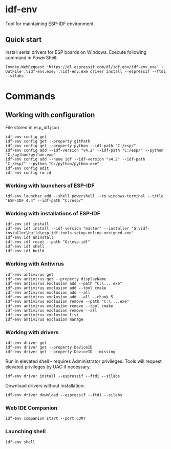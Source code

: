 # idf-env

Tool for maintaining ESP-IDF environment.

## Quick start

Install serial drivers for ESP boards on Windows. Execute following command in PowerShell:

```
Invoke-WebRequest 'https://dl.espressif.com/dl/idf-env/idf-env.exe' -OutFile .\idf-env.exe; .\idf-env.exe driver install --espressif --ftdi --silabs
```

# Commands

## Working with configuration

File stored in esp_idf.json
```
idf-env config get
idf-env config get --property gitPath
idf-env config get --property python --idf-path "C:/esp/"
idf-env config add --idf-version "v4.2" --idf-path "C:/esp/" --python "C:/python/python.exe"
idf-env config add --name idf --idf-version "v4.2" --idf-path "C:/esp/" --python "C:/python/python.exe"
idf-env config edit
idf-env config rm id
```

### Working with launchers of ESP-IDF
```
idf-env launcher add --shell powershell --to windows-terminal --title "ESP-IDF 4.4" --idf-path "C:/esp/"
```

### Working with installations of ESP-IDF
``` 
idf-env idf install
idf-env idf install --idf-version "master" --installer "G:\idf-installer\build\esp-idf-tools-setup-online-unsigned.exe"
idf-env idf uninstall
idf-env idf reset --path "G:\esp-idf"
idf-env idf shell
idf-env idf build
```

### Working with Antivirus

```
idf-env antivirus get
idf-env antivirus get --property displayName
idf-env antivirus exclusion add --path "C:\....exe"
idf-env antivirus exclusion add --tool cmake
idf-env antivirus exclusion add --all
idf-env antivirus exclusion add --all --chunk 5
idf-env antivirus exclusion remove --path "C:\....exe"
idf-env antivirus exclusion remove --tool cmake
idf-env antivirus exclusion remove --all
idf-env antivirus exclusion list
idf-env antivirus exclusion manage
```


### Working with drivers

```
idf-env driver get
idf-env driver get --property DeviceID
idf-env driver get --property DeviceID --missing
```

Run in elevated shell - requires Administrator privileges.
Tools will request elevated privileges by UAC if necessary.

```
idf-env driver install --espressif --ftdi --silabs
```

Download drivers without installation:

```
idf-env driver download --espressif --ftdi --silabs
```

### Web IDE Companion

```
idf-env companion start --port COM7
```

### Launching shell

```
idf-env shell
```
